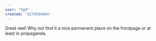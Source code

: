 ```yaml
---
user: "tgd"
created: "1574594984"
---
```


Great reel! Why not find it a nice permanent place on the frontpage or at least in propaganda. 
